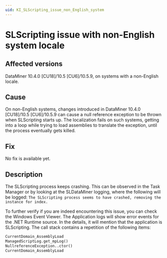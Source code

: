 ```yaml
---
uid: KI_SLScripting_issue_non_English_system
---
```


# SLScripting issue with non-English system locale

## Affected versions

DataMiner 10.4.0 [CU18]/10.5 [CU6]/10.5.9, on systems with a non-English locale.

## Cause

On non-English systems, changes introduced in DataMiner 10.4.0 [CU18]/10.5 [CU6]/10.5.9 can cause a null reference exception to be thrown when SLScripting starts up. The localization fails on such systems, getting into a loop while trying to load assemblies to translate the exception, until the process eventually gets killed.

## Fix

No fix is available yet.<!-- RN 43690 -->

## Description

The SLScripting process keeps crashing. This can be observed in the Task Manager or by looking at the SLDataMiner logging, where the following will be logged: `The SLScripting process seems to have crashed, removing the instance for index.`

To further verify if you are indeed encountering this issue, you can check the Windows Event Viewer. The Application logs will show error events for the .NET Runtime source. In the details, it will mention that the application is SLScripting. The call stack contains a repetition of the following items:

```txt
CurrentDomain_AssemblyLoad
ManagedScriptLog.get_mpLog()
NullreferenceException..ctor()
CurrentDomain_AssemblyLoad
```
